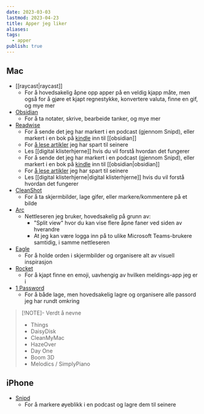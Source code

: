 ```yaml
---
date: 2023-03-03
lastmod: 2023-04-23
title: Apper jeg liker
aliases: 
tags:
  - apper
publish: true
---
```


## Mac

- [[raycast|raycast]]
	- For å hovedsakelig åpne opp apper på en veldig kjapp måte, men også for å gjøre et kjapt regnestykke, konvertere valuta, finne en gif, og mye mer
- [Obsidian](https://obsidian.md/)
	- For å ta notater, skrive, bearbeide tanker, og mye mer
- [Readwise](https://readwise.io/simenskriver/)
	- For å sende det jeg har markert i en podcast (gjennom Snipd), eller markert i en bok på [kindle](https://www.amazon.com/Amazon-Kindle-Ereader-Family/b?node=6669702011) inn til [[obsidian]]
	- For [å lese artikler](https://readwise.io/read) jeg har spart til seinere
	- Les [[digital klisterhjerne]] hvis du vil forstå hvordan det fungerer
	- For å sende det jeg har markert i en podcast (gjennom Snipd), eller markert i en bok på [kindle](https://www.amazon.com/Amazon-Kindle-Ereader-Family/b?node=6669702011) inn til [[obsidian|obsidian]]
	- For [å lese artikler](https://readwise.io/read) jeg har spart til seinere
	- Les [[digital klisterhjerne|digital klisterhjerne]] hvis du vil forstå hvordan det fungerer
- [CleanShot](https://cleanshot.com/)
	- For å ta skjermbilder, lage gifer, eller markere/kommentere på et bilde
- [Arc](https://arc.net/gift/51dad61b)
	- Nettleseren jeg bruker, hovedsakelig på grunn av:
		- "Split view" hvor du kan vise flere åpne faner ved siden av hverandre
		- At jeg kan være logga inn på to ulike Microsoft Teams-brukere samtidig, i samme nettleseren
- [Eagle](https://eagle.cool/)
	- For å holde orden i skjermbilder og organisere alt av visuell inspirasjon
- [Rocket](https://matthewpalmer.net/rocket/)
	- For å kjapt finne en emoji, uavhengig av hvilken meldings-app jeg er i
- [1 Password](https://1password.com/)
	- For å både lage, men hovedsakelig lagre og organisere alle passord jeg har rundt omkring

> [!NOTE]- Verdt å nevne
>- Things
>- DaisyDisk
>- CleanMyMac
>- HazeOver
>- Day One
>- Boom 3D
>- Melodics / SimplyPiano

## iPhone

- [Snipd](https://www.snipd.com/)
	- For å markere øyeblikk i en podcast og lagre dem til seinere
